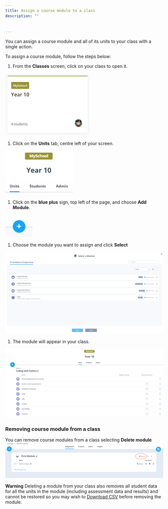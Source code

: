 ```yaml
---
title: Assign a course module to a class
description: ""


---
```



You can assign a course module and all of its units to your class with a single action.

To assign a course module, follow the steps below:

1. From the **Classes** screen, click on your class to open it.
<img alt="authtoken" src="/img/manage_classes/year_10_class.png" class="simple"/>

1.  Click on the **Units** tab, centre left of your screen.
<img alt="authtoken" src="/img/manage_classes/units_tab.png" class="simple"/>

1. Click on the **blue plus** sign, top left of the page, and choose **Add Module**.
<img alt="authtoken" src="/img/manage_classes/blue_plus.png" class="simple"/>

1. Choose the module you want to assign and click **Select**
<img alt="authtoken" src="/img/manage_classes/assigning_cm_content/select_module.png" class="simple"/>

1. The module will appear in your class.
<img alt="authtoken" src="/img/manage_classes/assigning_cm_content/module_in_class.png" class="simple"/>

### Removing course module from a class

You can remove course modules from a class selecting **Delete module**
<img alt="authtoken" src="/img/manage_classes/deletemodule.png" class="simple"/>

**Warning**
Deleting a module from your class also removes all student data for all the units in the module (including assessment data and results) and cannot be restored so you may wish to [Download CSV](/classes/monitor/progress#downloadcsv) before removing the module.




